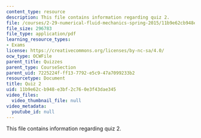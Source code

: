 ```yaml
---
content_type: resource
description: This file contains information regarding quiz 2.
file: /courses/2-29-numerical-fluid-mechanics-spring-2015/11b9e62cb948e3bf2c760e3f43dae345_MIT2_29S15_Quiz2.pdf
file_size: 296783
file_type: application/pdf
learning_resource_types:
- Exams
license: https://creativecommons.org/licenses/by-nc-sa/4.0/
ocw_type: OCWFile
parent_title: Quizzes
parent_type: CourseSection
parent_uid: 7225224f-ff13-7792-e5c9-47a7099233b2
resourcetype: Document
title: Quiz 2
uid: 11b9e62c-b948-e3bf-2c76-0e3f43dae345
video_files:
  video_thumbnail_file: null
video_metadata:
  youtube_id: null
---
```

This file contains information regarding quiz 2.